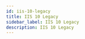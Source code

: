 ```yaml
---
id: iis-10-legacy
title: IIS 10 Legacy
sidebar_label: IIS 10 Legacy
description: IIS 10 Legacy
---
```

